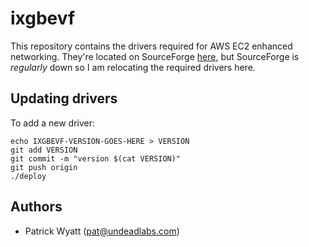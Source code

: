 # ixgbevf

This repository contains the drivers required for AWS EC2 enhanced networking.
They're located on SourceForge [here](http://sourceforge.net/projects/e1000/files/ixgbevf%20stable/), but SourceForge is *regularly* down so I am relocating the required drivers here.

## Updating drivers

To add a new driver:

````
echo IXGBEVF-VERSION-GOES-HERE > VERSION
git add VERSION
git commit -m "version $(cat VERSION)"
git push origin
./deploy
````

## Authors

* Patrick Wyatt (<pat@undeadlabs.com>)
